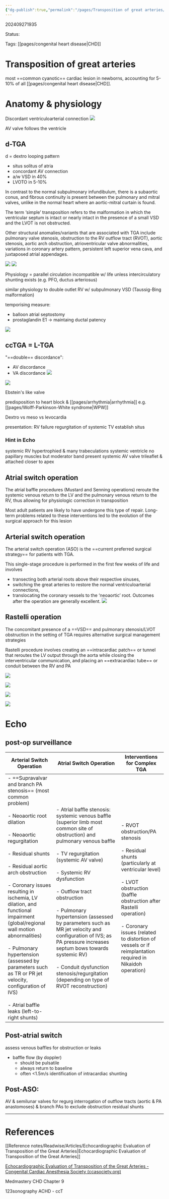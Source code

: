 ```yaml
---
{"dg-publish":true,"permalink":"/pages/Transposition of great arteries/"}
---
```



202409271935

Status: 

Tags: [[pages/congenital heart disease\|CHD]]

# Transposition of great arteries
most ==common cyanotic== cardiac lesion in newborns, accounting for 5-10% of all [[pages/congenital heart disease\|CHD]].

# Anatomy & physiology
Discordant ventriculoarterial connection
![](https://i.imgur.com/80C9uN7.png)

AV valve follows the ventricle
## d-TGA
d = dextro looping pattern
- situs solitus of atria
- concordant AV connection
- a/w VSD in 40%
- LVOTO in 5-10%

In contrast to the normal subpulmonary infundibulum, there is a subaortic conus, and fibrous continuity is present between the pulmonary and mitral valves, unlike in the normal heart where an aortic-mitral curtain is found.

The term ‘simple’ transposition refers to the malformation in which the ventricular septum is intact or nearly intact in the presence of a small VSD and the LVOT is not obstructed.

Other structural anomalies/variants that are associated with TGA include pulmonary valve stenosis, obstruction to the RV outflow tract (RVOT), aortic stenosis, aortic arch obstruction, atrioventricular valve abnormalities, variations in coronary artery pattern, persistent left superior vena cava, and juxtaposed atrial appendages.

![](https://i.imgur.com/hyQFbm5.png)
![](https://i.imgur.com/hqXRhOY.png)

Physiology = parallel circulation
incompatible w/ life unless intercirculatory shunting exists (e.g. PFO, ductus arteriosus)

similar physiology to double outlet RV w/ subpulmonary VSD (Taussig-Bing malformation)

temporising measure:
- balloon atrial septostomy
- prostaglandin E1 → maintaing ductal patency

![](https://i.imgur.com/utLlclb.png)
## ccTGA = L-TGA
"==double== discordance":
- AV discordance
- VA discordance
![](https://i.imgur.com/ya5PKff.png)

![](https://i.imgur.com/XqSbhN9.png)

Ebstein's like valve

predisposition to heart block & [[pages/arrhythmia\|arrhythmia]] e.g. [[pages/Wolff-Parkinson-White syndrome\|WPW]]

Dextro vs meso vs levocardia

presentation: RV failure
regurgitation of systemic TV
establish situs

### Hint in Echo
systemic RV hypertrophied & many trabeculations
systemic ventricle no papillary muscles but moderator band present
systemic AV valve trileaflet & attached closer to apex

## Atrial switch operation
The atrial baffle procedures (Mustard and Senning operations) reroute the systemic venous return to the LV and the pulmonary venous return to the RV, thus allowing for physiologic correction in transposition

Most adult patients are likely to have undergone this type of repair. Long-term problems related to these interventions led to the evolution of the surgical approach for this lesion


## Arterial switch operation
The arterial switch operation (ASO) is the ==current preferred surgical strategy== for patients with TGA.

This single-stage procedure is performed in the first few weeks of life and involves 
- transecting both arterial roots above their respective sinuses,
- switching the great arteries to restore the normal ventriculoarterial connections,
- translocating the coronary vessels to the ‘neoaortic’ root.
Outcomes after the operation are generally excellent.
![](https://i.imgur.com/EEXN9UV.png)

## Rastelli operation
The concomitant presence of a ==VSD== and pulmonary stenosis/LVOT obstruction in the setting of TGA requires alternative surgical management strategies

Rastelli procedure involves creating an ==intracardiac patch== or tunnel that reroutes the LV output through the aorta while closing the interventricular communication, and placing an ==extracardiac tube== or conduit between the RV and PA

![](https://i.imgur.com/Xyplxub.png)

![](https://i.imgur.com/knmcKkP.png)

![](https://i.imgur.com/XHmkzpG.png)

![](https://i.imgur.com/ILjsF4d.png)



# Echo
## post-op surveillance
| **Arterial Switch Operation**                                                                                                                                                                                                                                                                                                                                                                                                                                                                           | **Atrial Switch Operation**                                                                                                                                                                                                                                                                                                                                                                                                                                                                                       | **Interventions for Complex TGA**                                                                                                                                                                                                                                                   |
| ------------------------------------------------------------------------------------------------------------------------------------------------------------------------------------------------------------------------------------------------------------------------------------------------------------------------------------------------------------------------------------------------------------------------------------------------------------------------------------------------------- | ----------------------------------------------------------------------------------------------------------------------------------------------------------------------------------------------------------------------------------------------------------------------------------------------------------------------------------------------------------------------------------------------------------------------------------------------------------------------------------------------------------------- | ----------------------------------------------------------------------------------------------------------------------------------------------------------------------------------------------------------------------------------------------------------------------------------- |
| - ==Supravalvar and branch PA stenosis== (most common problem)<br><br>- Neoaortic root dilation<br><br>- Neoaortic regurgitation<br><br>- Residual shunts<br><br>- Residual aortic arch obstruction<br><br>- Coronary issues resulting in ischemia, LV dilation, and functional impairment (global/regional wall motion abnormalities)<br><br>- Pulmonary hypertension (assessed by parameters such as TR or PR jet velocity, configuration of IVS)<br><br>- Atrial baffle leaks (left-to-right shunts) | - Atrial baffle stenosis: systemic venous baffle (superior limb most common site of obstruction) and pulmonary venous baffle<br><br>- TV regurgitation (systemic AV valve)<br><br>- Systemic RV dysfunction<br><br>- Outflow tract obstruction<br><br>- Pulmonary hypertension (assessed by parameters such as MR jet velocity and configuration of IVS; as PA pressure increases septum bows towards systemic RV)<br><br>- Conduit dysfunction stenosis/regurgitation (depending on type of RVOT reconstruction) | - RVOT obstruction/PA stenosis<br><br>- Residual shunts (particularly at ventricular level)<br><br>- LVOT obstruction (baffle obstruction after Rastelli operation)<br><br>- Coronary issues (related to distortion of vessels or if reimplantation required in Nikaidoh operation) |
## Post-atrial switch
assess venous baffles for obstruction or leaks
- baffle flow (by doppler) 
	- should be pulsatile
	- always return to baseline
	- often <1.5m/s
identification of intracardiac shunting

## Post-ASO:
AV & semilunar valves for regurg
interrogation of outflow tracts (aortic & PA anastomoses) & branch PAs to exclude obstruction
residual shunts


___
# References
[[Reference notes/Readwise/Articles/Echocardiographic Evaluation of Transposition of the Great Arteries\|Echocardiographic Evaluation of Transposition of the Great Arteries]]

[Echocardiographic Evaluation of Transposition of the Great Arteries - Congenital Cardiac Anesthesia Society (ccasociety.org)](https://ccasociety.org/education/echoimage/echocardiographic-evaluation-of-transposition-of-the-great-arteries/)

Medmastery CHD Chapter 9

123sonography ACHD - ccT
